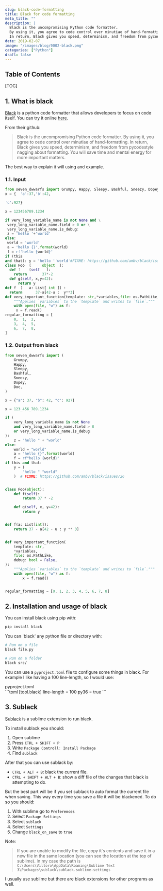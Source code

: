 ```yaml
---
slug: black-code-formatting
title: Black for code formatting
meta_title: ""
description: |
  Black is the uncompromising Python code formatter.
  By using it, you agree to cede control over minutiae of hand-formatting.
  In return, Black gives you speed, determinism, and freedom from pycodestyle nagging about formatting.
date: 2019-02-07
image: "/images/blog/0002-black.png"
categories: ["Python"]
draft: false
---
```


## Table of Contents

[TOC]

## 1. What is black

[Black](https://github.com/ambv/black) is a python code formatter that allows developers to focus on code itself. You can try it online [here](https://black.now.sh/).


From their github:

> Black is the uncompromising Python code formatter. By using it, you agree to cede control over minutiae of hand-formatting. In return, Black gives you speed, determinism, and freedom from pycodestyle nagging about formatting. You will save time and mental energy for more important matters.

The best way to explain it will using and example.

### 1.1. Input

```python
from seven_dwwarfs import Grumpy, Happy, Sleepy, Bashful, Sneezy, Dopey, Doc
x = {  'a':37,'b':42,

'c':927}

x = 123456789.1234

if very_long_variable_name is not None and \
 very_long_variable_name.field > 0 or \
 very_long_variable_name.is_debug:
 z = 'hello '+'world'
else:
 world = 'world'
 a = 'hello {}'.format(world)
 f = rf'hello {world}'
if (this
and that): y = 'hello ''world'#FIXME: https://github.com/ambv/black/issues/26
class Foo  (     object  ):
  def f    (self   ):
    return       37*-2
  def g(self, x,y=42):
      return y
def f  (   a: List[ int ]) :
  return      37-a[42-u :  y**3]
def very_important_function(template: str,*variables,file: os.PathLike,debug:bool=False,):
    """Applies `variables` to the `template` and writes to `file`."""
    with open(file, "w") as f:
     x = f.read()
regular_formatting = [
    0,  1,  2,
    3,  4,  5,
    6,  7,  8,
]
```

### 1.2. Output from black
```python
from seven_dwwarfs import (
    Grumpy,
    Happy,
    Sleepy,
    Bashful,
    Sneezy,
    Dopey,
    Doc,
)

x = {"a": 37, "b": 42, "c": 927}

x = 123_456_789.1234

if (
    very_long_variable_name is not None
    and very_long_variable_name.field > 0
    or very_long_variable_name.is_debug
):
    z = "hello " + "world"
else:
    world = "world"
    a = "hello {}".format(world)
    f = rf"hello {world}"
if this and that:
    y = (
        "hello " "world"
    )  # FIXME: https://github.com/ambv/black/issues/26


class Foo(object):
    def f(self):
        return 37 * -2

    def g(self, x, y=42):
        return y


def f(a: List[int]):
    return 37 - a[42 - u : y ** 3]


def very_important_function(
    template: str,
    *variables,
    file: os.PathLike,
    debug: bool = False,
):
    """Applies `variables` to the `template` and writes to `file`."""
    with open(file, "w") as f:
        x = f.read()


regular_formatting = [0, 1, 2, 3, 4, 5, 6, 7, 8]
```

## 2. Installation and usage of black

You can install black using pip with:

```sh
pip install black
```

You can 'black' any python file or directory with:
```sh
# Run on a file
black file.py

# Run on a folder
black src/
```

You can use a `pyproject.toml` file to configure some things in black. For example I like having a 100 line-length, so I would use:

<div class="input">
  pyproject.toml
</div>
```toml
[tool.black]
line-length = 100
py36 = true
```

## 3. Sublack

[Sublack](https://github.com/jgirardet/sublack) is a sublime extension to run black. 

To install sublack you should:

1. Open sublime
2. Press `CTRL + SHIFT + P`
3. Write `Package Controll: Install Package`
4. Find `sublack`

After that you can use sublack by:

* `CTRL + ALT + B`: black the current file.
* `CTRL + SHIFT + ALT + B`: show a diff file of the changes that black is attempting to do.

But the best part will be if you set sublack to auto format the current file when saving. This way every time you save a file it will be blackened. To do so you should:

1. With sublime go to `Preferences`
2. Select `Package Settings`
3. Select `sublack`
4. Select `Settings`
5. Change `black_on_save` to `true`

Note:
> If you are unable to modify the file, copy it's contents and save it in a new file in the same location (you can see the location at the top of sublime). In my case the path is `C:\Users\Villoro\AppData\Roaming\Sublime Text 3\Packages\sublack\sublack.sublime-settings`

I usually use sublime but there are black extensions for other programs as well.
